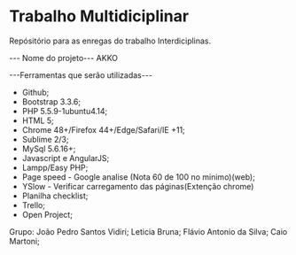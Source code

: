 # Trabalho Multidiciplinar
Repósitório para as enregas do trabalho Interdiciplinas. 

--- Nome do projeto---
AKKO

---Ferramentas que serão utilizadas---
* Github;
* Bootstrap 3.3.6;
* PHP 5.5.9-1ubuntu4.14;
* HTML 5;
* Chrome 48+/Firefox 44+/Edge/Safari/IE +11;
* Sublime 2/3;
* MySql 5.6.16+;
* Javascript e AngularJS;
* Lampp/Easy PHP;
* Page speed - Google analise (Nota 60 de 100 no minimo)(web);
* YSlow - Verificar carregamento das páginas(Extenção chrome)
* Planilha checklist;
* Trello;
* Open Project;

Grupo:
  João Pedro Santos Vidiri;
  Leticia Bruna;
  Flávio Antonio da Silva;
  Caio Martoni;